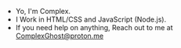 - Yo, I'm Complex.
- I Work in HTML/CSS and JavaScript (Node.js).
- If you need help on anything, Reach out to me at ComplexGhost@proton.me
